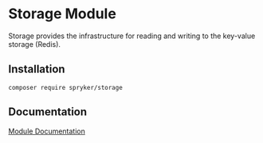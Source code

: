 # Storage Module

Storage provides the infrastructure for reading and writing to the key-value storage (Redis).

## Installation

```
composer require spryker/storage
```

## Documentation

[Module Documentation](https://academy.spryker.com/developing_with_spryker/module_guide/modules.html)
